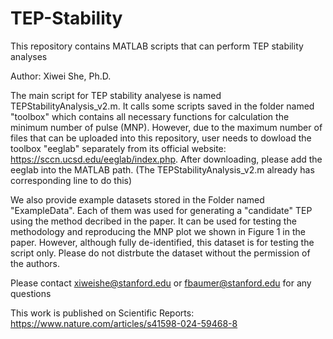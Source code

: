 # TEP-Stability
This repository contains MATLAB scripts that can perform TEP stability analyses

Author: Xiwei She, Ph.D.

The main script for TEP stability analyese is named TEPStabilityAnalysis_v2.m. It calls some scripts saved in the folder named "toolbox" which contains all necessary functions for calculation the minimum number of pulse (MNP). However, due to the maximum number of files that can be uploaded into this repository, user needs to dowload the toolbox "eeglab" separately from its official website: https://sccn.ucsd.edu/eeglab/index.php.  After downloading, please add the eeglab into the MATLAB path. (The TEPStabilityAnalysis_v2.m already has corresponding line to do this)

We also provide example datasets stored in the Folder named "ExampleData". Each of them was used for generating a "candidate" TEP using the method decribed in the paper. It can be used for testing the methodology and reproducing the MNP plot we shown in Figure 1 in the paper. However, although fully de-identified, this dataset is for testing the script only. Please do not distrbute the dataset without the permission of the authors.

Please contact xiweishe@stanford.edu or fbaumer@stanford.edu for any questions

This work is published on Scientific Reports: https://www.nature.com/articles/s41598-024-59468-8
